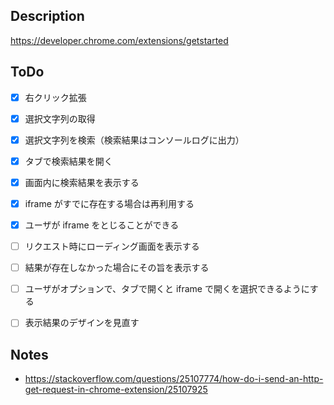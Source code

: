 
## Description

https://developer.chrome.com/extensions/getstarted

## ToDo

* [x] 右クリック拡張
* [x] 選択文字列の取得
* [x] 選択文字列を検索（検索結果はコンソールログに出力）
* [x] タブで検索結果を開く
* [x] 画面内に検索結果を表示する
* [x] iframe がすでに存在する場合は再利用する
* [x] ユーザが iframe をとじることができる
* [ ] リクエスト時にローディング画面を表示する
* [ ] 結果が存在しなかった場合にその旨を表示する
* [ ] ユーザがオプションで、タブで開くと iframe で開くを選択できるようにする
* [ ] 表示結果のデザインを見直す


## Notes

* https://stackoverflow.com/questions/25107774/how-do-i-send-an-http-get-request-in-chrome-extension/25107925
